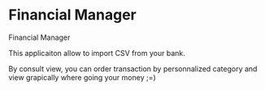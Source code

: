 # Financial Manager
Financial Manager


This applicaiton allow to import CSV from your bank.


By consult view, you can order transaction by personnalized category and view grapically where going your money ;=) 

